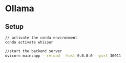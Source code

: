 # Ollama

## Setup
```bash
// activate the conda environment
conda activate whisper

//start the backend server
uvicorn main:app --reload --host 0.0.0.0 --port 30011
```